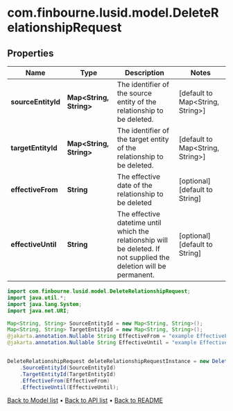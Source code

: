 # com.finbourne.lusid.model.DeleteRelationshipRequest

## Properties

Name | Type | Description | Notes
------------ | ------------- | ------------- | -------------
**sourceEntityId** | **Map&lt;String, String&gt;** | The identifier of the source entity of the relationship to be deleted. | [default to Map<String, String>]
**targetEntityId** | **Map&lt;String, String&gt;** | The identifier of the target entity of the relationship to be deleted. | [default to Map<String, String>]
**effectiveFrom** | **String** | The effective date of the relationship to be deleted | [optional] [default to String]
**effectiveUntil** | **String** | The effective datetime until which the relationship will be deleted. If not supplied the deletion will be permanent. | [optional] [default to String]

```java
import com.finbourne.lusid.model.DeleteRelationshipRequest;
import java.util.*;
import java.lang.System;
import java.net.URI;

Map<String, String> SourceEntityId = new Map<String, String>();
Map<String, String> TargetEntityId = new Map<String, String>();
@jakarta.annotation.Nullable String EffectiveFrom = "example EffectiveFrom";
@jakarta.annotation.Nullable String EffectiveUntil = "example EffectiveUntil";


DeleteRelationshipRequest deleteRelationshipRequestInstance = new DeleteRelationshipRequest()
    .SourceEntityId(SourceEntityId)
    .TargetEntityId(TargetEntityId)
    .EffectiveFrom(EffectiveFrom)
    .EffectiveUntil(EffectiveUntil);
```


[Back to Model list](../README.md#documentation-for-models) &#8226; [Back to API list](../README.md#documentation-for-api-endpoints) &#8226; [Back to README](../README.md)
